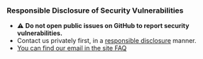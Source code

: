 ### Responsible Disclosure of Security Vulnerabilities

- ⚠️ **Do not open public issues on GitHub to report security vulnerabilities.**
- Contact us privately first, in a
  [responsible disclosure](https://en.wikipedia.org/wiki/Responsible_disclosure)
  manner.
- [You can find our email in the site FAQ](https://steamdb.info/faq/#how-to-contact-you)
